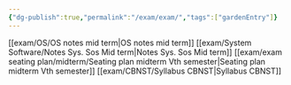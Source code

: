 ```yaml
---
{"dg-publish":true,"permalink":"/exam/exam/","tags":["gardenEntry"]}
---
```


[[exam/OS/OS notes mid term\|OS notes mid term]]
[[exam/System Software/Notes Sys. Sos Mid term\|Notes Sys. Sos Mid term]]
[[exam/exam seating plan/midterm/Seating plan midterm Vth semester\|Seating plan midterm Vth semester]]
[[exam/CBNST/Syllabus CBNST\|Syllabus CBNST]]
